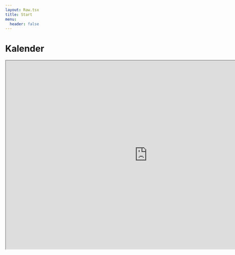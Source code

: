 ```yaml
---
layout: Raw.tsx
title: Start
menu:
  header: false
---
```


<div data-markdown="true">

# Kalender

</div>

<div class="overflow-x-auto">
  <iframe width="900" height="600" src="https://cloud.ojc-ev.de/apps/calendar/embed/sgsDD9t5j9W2FmQo/dayGridMonth/now"><iframe>
</div>
